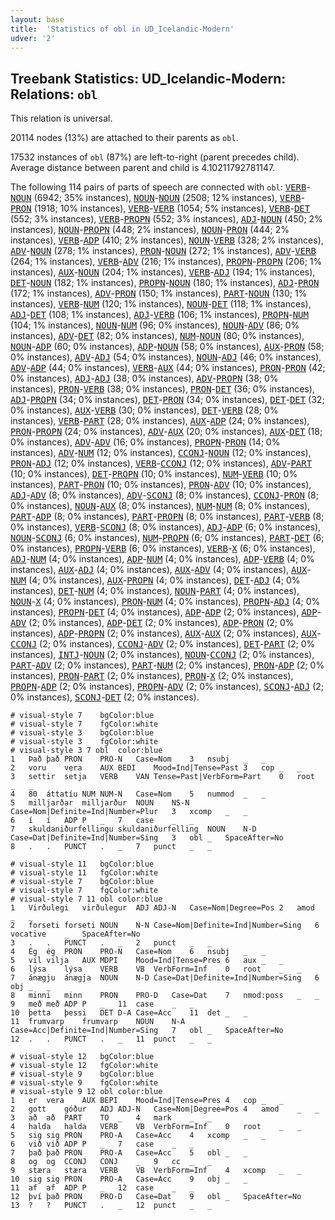 ```yaml
---
layout: base
title:  'Statistics of obl in UD_Icelandic-Modern'
udver: '2'
---
```


## Treebank Statistics: UD_Icelandic-Modern: Relations: `obl`

This relation is universal.

20114 nodes (13%) are attached to their parents as `obl`.

17532 instances of `obl` (87%) are left-to-right (parent precedes child).
Average distance between parent and child is 4.10211792781147.

The following 114 pairs of parts of speech are connected with `obl`: <tt><a href="is_modern-pos-VERB.html">VERB</a></tt>-<tt><a href="is_modern-pos-NOUN.html">NOUN</a></tt> (6942; 35% instances), <tt><a href="is_modern-pos-NOUN.html">NOUN</a></tt>-<tt><a href="is_modern-pos-NOUN.html">NOUN</a></tt> (2508; 12% instances), <tt><a href="is_modern-pos-VERB.html">VERB</a></tt>-<tt><a href="is_modern-pos-PRON.html">PRON</a></tt> (1918; 10% instances), <tt><a href="is_modern-pos-VERB.html">VERB</a></tt>-<tt><a href="is_modern-pos-VERB.html">VERB</a></tt> (1054; 5% instances), <tt><a href="is_modern-pos-VERB.html">VERB</a></tt>-<tt><a href="is_modern-pos-DET.html">DET</a></tt> (552; 3% instances), <tt><a href="is_modern-pos-VERB.html">VERB</a></tt>-<tt><a href="is_modern-pos-PROPN.html">PROPN</a></tt> (552; 3% instances), <tt><a href="is_modern-pos-ADJ.html">ADJ</a></tt>-<tt><a href="is_modern-pos-NOUN.html">NOUN</a></tt> (450; 2% instances), <tt><a href="is_modern-pos-NOUN.html">NOUN</a></tt>-<tt><a href="is_modern-pos-PROPN.html">PROPN</a></tt> (448; 2% instances), <tt><a href="is_modern-pos-NOUN.html">NOUN</a></tt>-<tt><a href="is_modern-pos-PRON.html">PRON</a></tt> (444; 2% instances), <tt><a href="is_modern-pos-VERB.html">VERB</a></tt>-<tt><a href="is_modern-pos-ADP.html">ADP</a></tt> (410; 2% instances), <tt><a href="is_modern-pos-NOUN.html">NOUN</a></tt>-<tt><a href="is_modern-pos-VERB.html">VERB</a></tt> (328; 2% instances), <tt><a href="is_modern-pos-ADV.html">ADV</a></tt>-<tt><a href="is_modern-pos-NOUN.html">NOUN</a></tt> (278; 1% instances), <tt><a href="is_modern-pos-PRON.html">PRON</a></tt>-<tt><a href="is_modern-pos-NOUN.html">NOUN</a></tt> (272; 1% instances), <tt><a href="is_modern-pos-ADV.html">ADV</a></tt>-<tt><a href="is_modern-pos-VERB.html">VERB</a></tt> (264; 1% instances), <tt><a href="is_modern-pos-VERB.html">VERB</a></tt>-<tt><a href="is_modern-pos-ADV.html">ADV</a></tt> (216; 1% instances), <tt><a href="is_modern-pos-PROPN.html">PROPN</a></tt>-<tt><a href="is_modern-pos-PROPN.html">PROPN</a></tt> (206; 1% instances), <tt><a href="is_modern-pos-AUX.html">AUX</a></tt>-<tt><a href="is_modern-pos-NOUN.html">NOUN</a></tt> (204; 1% instances), <tt><a href="is_modern-pos-VERB.html">VERB</a></tt>-<tt><a href="is_modern-pos-ADJ.html">ADJ</a></tt> (194; 1% instances), <tt><a href="is_modern-pos-DET.html">DET</a></tt>-<tt><a href="is_modern-pos-NOUN.html">NOUN</a></tt> (182; 1% instances), <tt><a href="is_modern-pos-PROPN.html">PROPN</a></tt>-<tt><a href="is_modern-pos-NOUN.html">NOUN</a></tt> (180; 1% instances), <tt><a href="is_modern-pos-ADJ.html">ADJ</a></tt>-<tt><a href="is_modern-pos-PRON.html">PRON</a></tt> (172; 1% instances), <tt><a href="is_modern-pos-ADV.html">ADV</a></tt>-<tt><a href="is_modern-pos-PRON.html">PRON</a></tt> (150; 1% instances), <tt><a href="is_modern-pos-PART.html">PART</a></tt>-<tt><a href="is_modern-pos-NOUN.html">NOUN</a></tt> (130; 1% instances), <tt><a href="is_modern-pos-VERB.html">VERB</a></tt>-<tt><a href="is_modern-pos-NUM.html">NUM</a></tt> (120; 1% instances), <tt><a href="is_modern-pos-NOUN.html">NOUN</a></tt>-<tt><a href="is_modern-pos-DET.html">DET</a></tt> (118; 1% instances), <tt><a href="is_modern-pos-ADJ.html">ADJ</a></tt>-<tt><a href="is_modern-pos-DET.html">DET</a></tt> (108; 1% instances), <tt><a href="is_modern-pos-ADJ.html">ADJ</a></tt>-<tt><a href="is_modern-pos-VERB.html">VERB</a></tt> (106; 1% instances), <tt><a href="is_modern-pos-PROPN.html">PROPN</a></tt>-<tt><a href="is_modern-pos-NUM.html">NUM</a></tt> (104; 1% instances), <tt><a href="is_modern-pos-NOUN.html">NOUN</a></tt>-<tt><a href="is_modern-pos-NUM.html">NUM</a></tt> (96; 0% instances), <tt><a href="is_modern-pos-NOUN.html">NOUN</a></tt>-<tt><a href="is_modern-pos-ADV.html">ADV</a></tt> (86; 0% instances), <tt><a href="is_modern-pos-ADV.html">ADV</a></tt>-<tt><a href="is_modern-pos-DET.html">DET</a></tt> (82; 0% instances), <tt><a href="is_modern-pos-NUM.html">NUM</a></tt>-<tt><a href="is_modern-pos-NOUN.html">NOUN</a></tt> (80; 0% instances), <tt><a href="is_modern-pos-NOUN.html">NOUN</a></tt>-<tt><a href="is_modern-pos-ADP.html">ADP</a></tt> (60; 0% instances), <tt><a href="is_modern-pos-ADP.html">ADP</a></tt>-<tt><a href="is_modern-pos-NOUN.html">NOUN</a></tt> (58; 0% instances), <tt><a href="is_modern-pos-AUX.html">AUX</a></tt>-<tt><a href="is_modern-pos-PRON.html">PRON</a></tt> (58; 0% instances), <tt><a href="is_modern-pos-ADV.html">ADV</a></tt>-<tt><a href="is_modern-pos-ADJ.html">ADJ</a></tt> (54; 0% instances), <tt><a href="is_modern-pos-NOUN.html">NOUN</a></tt>-<tt><a href="is_modern-pos-ADJ.html">ADJ</a></tt> (46; 0% instances), <tt><a href="is_modern-pos-ADV.html">ADV</a></tt>-<tt><a href="is_modern-pos-ADP.html">ADP</a></tt> (44; 0% instances), <tt><a href="is_modern-pos-VERB.html">VERB</a></tt>-<tt><a href="is_modern-pos-AUX.html">AUX</a></tt> (44; 0% instances), <tt><a href="is_modern-pos-PRON.html">PRON</a></tt>-<tt><a href="is_modern-pos-PRON.html">PRON</a></tt> (42; 0% instances), <tt><a href="is_modern-pos-ADJ.html">ADJ</a></tt>-<tt><a href="is_modern-pos-ADJ.html">ADJ</a></tt> (38; 0% instances), <tt><a href="is_modern-pos-ADV.html">ADV</a></tt>-<tt><a href="is_modern-pos-PROPN.html">PROPN</a></tt> (38; 0% instances), <tt><a href="is_modern-pos-PRON.html">PRON</a></tt>-<tt><a href="is_modern-pos-VERB.html">VERB</a></tt> (38; 0% instances), <tt><a href="is_modern-pos-PRON.html">PRON</a></tt>-<tt><a href="is_modern-pos-DET.html">DET</a></tt> (36; 0% instances), <tt><a href="is_modern-pos-ADJ.html">ADJ</a></tt>-<tt><a href="is_modern-pos-PROPN.html">PROPN</a></tt> (34; 0% instances), <tt><a href="is_modern-pos-DET.html">DET</a></tt>-<tt><a href="is_modern-pos-PRON.html">PRON</a></tt> (34; 0% instances), <tt><a href="is_modern-pos-DET.html">DET</a></tt>-<tt><a href="is_modern-pos-DET.html">DET</a></tt> (32; 0% instances), <tt><a href="is_modern-pos-AUX.html">AUX</a></tt>-<tt><a href="is_modern-pos-VERB.html">VERB</a></tt> (30; 0% instances), <tt><a href="is_modern-pos-DET.html">DET</a></tt>-<tt><a href="is_modern-pos-VERB.html">VERB</a></tt> (28; 0% instances), <tt><a href="is_modern-pos-VERB.html">VERB</a></tt>-<tt><a href="is_modern-pos-PART.html">PART</a></tt> (28; 0% instances), <tt><a href="is_modern-pos-AUX.html">AUX</a></tt>-<tt><a href="is_modern-pos-ADP.html">ADP</a></tt> (24; 0% instances), <tt><a href="is_modern-pos-PRON.html">PRON</a></tt>-<tt><a href="is_modern-pos-PROPN.html">PROPN</a></tt> (24; 0% instances), <tt><a href="is_modern-pos-ADV.html">ADV</a></tt>-<tt><a href="is_modern-pos-AUX.html">AUX</a></tt> (20; 0% instances), <tt><a href="is_modern-pos-AUX.html">AUX</a></tt>-<tt><a href="is_modern-pos-DET.html">DET</a></tt> (18; 0% instances), <tt><a href="is_modern-pos-ADV.html">ADV</a></tt>-<tt><a href="is_modern-pos-ADV.html">ADV</a></tt> (16; 0% instances), <tt><a href="is_modern-pos-PROPN.html">PROPN</a></tt>-<tt><a href="is_modern-pos-PRON.html">PRON</a></tt> (14; 0% instances), <tt><a href="is_modern-pos-ADV.html">ADV</a></tt>-<tt><a href="is_modern-pos-NUM.html">NUM</a></tt> (12; 0% instances), <tt><a href="is_modern-pos-CCONJ.html">CCONJ</a></tt>-<tt><a href="is_modern-pos-NOUN.html">NOUN</a></tt> (12; 0% instances), <tt><a href="is_modern-pos-PRON.html">PRON</a></tt>-<tt><a href="is_modern-pos-ADJ.html">ADJ</a></tt> (12; 0% instances), <tt><a href="is_modern-pos-VERB.html">VERB</a></tt>-<tt><a href="is_modern-pos-CCONJ.html">CCONJ</a></tt> (12; 0% instances), <tt><a href="is_modern-pos-ADV.html">ADV</a></tt>-<tt><a href="is_modern-pos-PART.html">PART</a></tt> (10; 0% instances), <tt><a href="is_modern-pos-DET.html">DET</a></tt>-<tt><a href="is_modern-pos-PROPN.html">PROPN</a></tt> (10; 0% instances), <tt><a href="is_modern-pos-NUM.html">NUM</a></tt>-<tt><a href="is_modern-pos-VERB.html">VERB</a></tt> (10; 0% instances), <tt><a href="is_modern-pos-PART.html">PART</a></tt>-<tt><a href="is_modern-pos-PRON.html">PRON</a></tt> (10; 0% instances), <tt><a href="is_modern-pos-PRON.html">PRON</a></tt>-<tt><a href="is_modern-pos-ADV.html">ADV</a></tt> (10; 0% instances), <tt><a href="is_modern-pos-ADJ.html">ADJ</a></tt>-<tt><a href="is_modern-pos-ADV.html">ADV</a></tt> (8; 0% instances), <tt><a href="is_modern-pos-ADV.html">ADV</a></tt>-<tt><a href="is_modern-pos-SCONJ.html">SCONJ</a></tt> (8; 0% instances), <tt><a href="is_modern-pos-CCONJ.html">CCONJ</a></tt>-<tt><a href="is_modern-pos-PRON.html">PRON</a></tt> (8; 0% instances), <tt><a href="is_modern-pos-NOUN.html">NOUN</a></tt>-<tt><a href="is_modern-pos-AUX.html">AUX</a></tt> (8; 0% instances), <tt><a href="is_modern-pos-NUM.html">NUM</a></tt>-<tt><a href="is_modern-pos-NUM.html">NUM</a></tt> (8; 0% instances), <tt><a href="is_modern-pos-PART.html">PART</a></tt>-<tt><a href="is_modern-pos-ADP.html">ADP</a></tt> (8; 0% instances), <tt><a href="is_modern-pos-PART.html">PART</a></tt>-<tt><a href="is_modern-pos-PROPN.html">PROPN</a></tt> (8; 0% instances), <tt><a href="is_modern-pos-PART.html">PART</a></tt>-<tt><a href="is_modern-pos-VERB.html">VERB</a></tt> (8; 0% instances), <tt><a href="is_modern-pos-VERB.html">VERB</a></tt>-<tt><a href="is_modern-pos-SCONJ.html">SCONJ</a></tt> (8; 0% instances), <tt><a href="is_modern-pos-ADJ.html">ADJ</a></tt>-<tt><a href="is_modern-pos-ADP.html">ADP</a></tt> (6; 0% instances), <tt><a href="is_modern-pos-NOUN.html">NOUN</a></tt>-<tt><a href="is_modern-pos-SCONJ.html">SCONJ</a></tt> (6; 0% instances), <tt><a href="is_modern-pos-NUM.html">NUM</a></tt>-<tt><a href="is_modern-pos-PROPN.html">PROPN</a></tt> (6; 0% instances), <tt><a href="is_modern-pos-PART.html">PART</a></tt>-<tt><a href="is_modern-pos-DET.html">DET</a></tt> (6; 0% instances), <tt><a href="is_modern-pos-PROPN.html">PROPN</a></tt>-<tt><a href="is_modern-pos-VERB.html">VERB</a></tt> (6; 0% instances), <tt><a href="is_modern-pos-VERB.html">VERB</a></tt>-<tt><a href="is_modern-pos-X.html">X</a></tt> (6; 0% instances), <tt><a href="is_modern-pos-ADJ.html">ADJ</a></tt>-<tt><a href="is_modern-pos-NUM.html">NUM</a></tt> (4; 0% instances), <tt><a href="is_modern-pos-ADP.html">ADP</a></tt>-<tt><a href="is_modern-pos-NUM.html">NUM</a></tt> (4; 0% instances), <tt><a href="is_modern-pos-ADP.html">ADP</a></tt>-<tt><a href="is_modern-pos-VERB.html">VERB</a></tt> (4; 0% instances), <tt><a href="is_modern-pos-AUX.html">AUX</a></tt>-<tt><a href="is_modern-pos-ADJ.html">ADJ</a></tt> (4; 0% instances), <tt><a href="is_modern-pos-AUX.html">AUX</a></tt>-<tt><a href="is_modern-pos-ADV.html">ADV</a></tt> (4; 0% instances), <tt><a href="is_modern-pos-AUX.html">AUX</a></tt>-<tt><a href="is_modern-pos-NUM.html">NUM</a></tt> (4; 0% instances), <tt><a href="is_modern-pos-AUX.html">AUX</a></tt>-<tt><a href="is_modern-pos-PROPN.html">PROPN</a></tt> (4; 0% instances), <tt><a href="is_modern-pos-DET.html">DET</a></tt>-<tt><a href="is_modern-pos-ADJ.html">ADJ</a></tt> (4; 0% instances), <tt><a href="is_modern-pos-DET.html">DET</a></tt>-<tt><a href="is_modern-pos-NUM.html">NUM</a></tt> (4; 0% instances), <tt><a href="is_modern-pos-NOUN.html">NOUN</a></tt>-<tt><a href="is_modern-pos-PART.html">PART</a></tt> (4; 0% instances), <tt><a href="is_modern-pos-NOUN.html">NOUN</a></tt>-<tt><a href="is_modern-pos-X.html">X</a></tt> (4; 0% instances), <tt><a href="is_modern-pos-PRON.html">PRON</a></tt>-<tt><a href="is_modern-pos-NUM.html">NUM</a></tt> (4; 0% instances), <tt><a href="is_modern-pos-PROPN.html">PROPN</a></tt>-<tt><a href="is_modern-pos-ADJ.html">ADJ</a></tt> (4; 0% instances), <tt><a href="is_modern-pos-PROPN.html">PROPN</a></tt>-<tt><a href="is_modern-pos-DET.html">DET</a></tt> (4; 0% instances), <tt><a href="is_modern-pos-ADP.html">ADP</a></tt>-<tt><a href="is_modern-pos-ADP.html">ADP</a></tt> (2; 0% instances), <tt><a href="is_modern-pos-ADP.html">ADP</a></tt>-<tt><a href="is_modern-pos-ADV.html">ADV</a></tt> (2; 0% instances), <tt><a href="is_modern-pos-ADP.html">ADP</a></tt>-<tt><a href="is_modern-pos-DET.html">DET</a></tt> (2; 0% instances), <tt><a href="is_modern-pos-ADP.html">ADP</a></tt>-<tt><a href="is_modern-pos-PRON.html">PRON</a></tt> (2; 0% instances), <tt><a href="is_modern-pos-ADP.html">ADP</a></tt>-<tt><a href="is_modern-pos-PROPN.html">PROPN</a></tt> (2; 0% instances), <tt><a href="is_modern-pos-AUX.html">AUX</a></tt>-<tt><a href="is_modern-pos-AUX.html">AUX</a></tt> (2; 0% instances), <tt><a href="is_modern-pos-AUX.html">AUX</a></tt>-<tt><a href="is_modern-pos-CCONJ.html">CCONJ</a></tt> (2; 0% instances), <tt><a href="is_modern-pos-CCONJ.html">CCONJ</a></tt>-<tt><a href="is_modern-pos-ADV.html">ADV</a></tt> (2; 0% instances), <tt><a href="is_modern-pos-DET.html">DET</a></tt>-<tt><a href="is_modern-pos-PART.html">PART</a></tt> (2; 0% instances), <tt><a href="is_modern-pos-INTJ.html">INTJ</a></tt>-<tt><a href="is_modern-pos-NOUN.html">NOUN</a></tt> (2; 0% instances), <tt><a href="is_modern-pos-NOUN.html">NOUN</a></tt>-<tt><a href="is_modern-pos-CCONJ.html">CCONJ</a></tt> (2; 0% instances), <tt><a href="is_modern-pos-PART.html">PART</a></tt>-<tt><a href="is_modern-pos-ADV.html">ADV</a></tt> (2; 0% instances), <tt><a href="is_modern-pos-PART.html">PART</a></tt>-<tt><a href="is_modern-pos-NUM.html">NUM</a></tt> (2; 0% instances), <tt><a href="is_modern-pos-PRON.html">PRON</a></tt>-<tt><a href="is_modern-pos-ADP.html">ADP</a></tt> (2; 0% instances), <tt><a href="is_modern-pos-PRON.html">PRON</a></tt>-<tt><a href="is_modern-pos-PART.html">PART</a></tt> (2; 0% instances), <tt><a href="is_modern-pos-PRON.html">PRON</a></tt>-<tt><a href="is_modern-pos-X.html">X</a></tt> (2; 0% instances), <tt><a href="is_modern-pos-PROPN.html">PROPN</a></tt>-<tt><a href="is_modern-pos-ADP.html">ADP</a></tt> (2; 0% instances), <tt><a href="is_modern-pos-PROPN.html">PROPN</a></tt>-<tt><a href="is_modern-pos-ADV.html">ADV</a></tt> (2; 0% instances), <tt><a href="is_modern-pos-SCONJ.html">SCONJ</a></tt>-<tt><a href="is_modern-pos-ADJ.html">ADJ</a></tt> (2; 0% instances), <tt><a href="is_modern-pos-SCONJ.html">SCONJ</a></tt>-<tt><a href="is_modern-pos-DET.html">DET</a></tt> (2; 0% instances).


~~~ conllu
# visual-style 7	bgColor:blue
# visual-style 7	fgColor:white
# visual-style 3	bgColor:blue
# visual-style 3	fgColor:white
# visual-style 3 7 obl	color:blue
1	Það	það	PRON	PRO-N	Case=Nom	3	nsubj	_	_
2	voru	vera	AUX	BEDI	Mood=Ind|Tense=Past	3	cop	_	_
3	settir	setja	VERB	VAN	Tense=Past|VerbForm=Part	0	root	_	_
4	80	áttatíu	NUM	NUM-N	Case=Nom	5	nummod	_	_
5	milljarðar	milljarður	NOUN	NS-N	Case=Nom|Definite=Ind|Number=Plur	3	xcomp	_	_
6	í	í	ADP	P	_	7	case	_	_
7	skuldaniðurfellingu	skuldaniðurfelling	NOUN	N-D	Case=Dat|Definite=Ind|Number=Sing	3	obl	_	SpaceAfter=No
8	.	.	PUNCT	.	_	7	punct	_	_

~~~


~~~ conllu
# visual-style 11	bgColor:blue
# visual-style 11	fgColor:white
# visual-style 7	bgColor:blue
# visual-style 7	fgColor:white
# visual-style 7 11 obl	color:blue
1	Virðulegi	virðulegur	ADJ	ADJ-N	Case=Nom|Degree=Pos	2	amod	_	_
2	forseti	forseti	NOUN	N-N	Case=Nom|Definite=Ind|Number=Sing	6	vocative	_	SpaceAfter=No
3	.	.	PUNCT	.	_	2	punct	_	_
4	Ég	ég	PRON	PRO-N	Case=Nom	6	nsubj	_	_
5	vil	vilja	AUX	MDPI	Mood=Ind|Tense=Pres	6	aux	_	_
6	lýsa	lýsa	VERB	VB	VerbForm=Inf	0	root	_	_
7	ánægju	ánægja	NOUN	N-D	Case=Dat|Definite=Ind|Number=Sing	6	obj	_	_
8	minni	minn	PRON	PRO-D	Case=Dat	7	nmod:poss	_	_
9	með	með	ADP	P	_	11	case	_	_
10	þetta	þessi	DET	D-A	Case=Acc	11	det	_	_
11	frumvarp	frumvarp	NOUN	N-A	Case=Acc|Definite=Ind|Number=Sing	7	obl	_	SpaceAfter=No
12	.	.	PUNCT	.	_	11	punct	_	_

~~~


~~~ conllu
# visual-style 12	bgColor:blue
# visual-style 12	fgColor:white
# visual-style 9	bgColor:blue
# visual-style 9	fgColor:white
# visual-style 9 12 obl	color:blue
1	er	vera	AUX	BEPI	Mood=Ind|Tense=Pres	4	cop	_	_
2	gott	góður	ADJ	ADJ-N	Case=Nom|Degree=Pos	4	amod	_	_
3	að	að	PART	TO	_	4	mark	_	_
4	halda	halda	VERB	VB	VerbForm=Inf	0	root	_	_
5	sig	sig	PRON	PRO-A	Case=Acc	4	xcomp	_	_
6	við	við	ADP	P	_	7	case	_	_
7	það	það	PRON	PRO-A	Case=Acc	5	obl	_	_
8	og	og	CCONJ	CONJ	_	9	cc	_	_
9	stæra	stæra	VERB	VB	VerbForm=Inf	4	xcomp	_	_
10	sig	sig	PRON	PRO-A	Case=Acc	9	obj	_	_
11	af	af	ADP	P	_	12	case	_	_
12	því	það	PRON	PRO-D	Case=Dat	9	obl	_	SpaceAfter=No
13	?	?	PUNCT	.	_	12	punct	_	_

~~~


